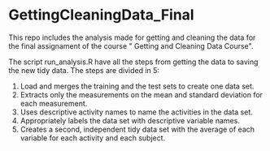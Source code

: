 # GettingCleaningData_Final
This repo includes the analysis made for getting and cleaning the data for the final assignament of the course  " Getting and Cleaning Data Course".

The script run_analysis.R have all the steps from getting the data to saving the new tidy data.
The steps are divided in 5:

1. Load and merges the training and the test sets to create one data set.
2. Extracts only the measurements on the mean and standard deviation for each measurement.
3. Uses descriptive activity names to name the activities in the data set.
4. Appropriately labels the data set with descriptive variable names. 
5. Creates a second, independent tidy data set with the average of each variable for each activity and each subject.


